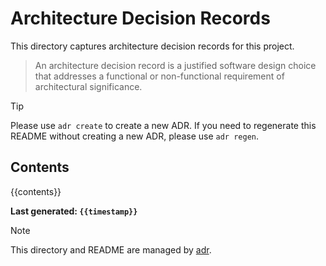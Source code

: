 # Architecture Decision Records

This directory captures architecture decision records for this project.

> An architecture decision record is a justified software design choice that addresses a functional or non-functional requirement of architectural significance.

> [!Tip]
> Please use `adr create` to create a new ADR.
> If you need to regenerate this README without creating a new ADR, please use `adr regen`.

## Contents

{{contents}}

**Last generated: `{{timestamp}}`**

> [!Note]
> This directory and README are managed by [adr](https://github.com/peterhellberg/adr).
